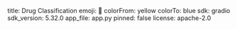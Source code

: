 title: Drug Classification
emoji: 💊
colorFrom: yellow
colorTo: blue
sdk: gradio
sdk_version: 5.32.0
app_file: app.py
pinned: false
license: apache-2.0